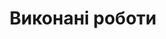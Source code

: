---
layout: home
title: 'Виконані роботи'
head:
  - - meta
    - name: description
      content: Блог про веб-розробку
  - - meta
    - property: og:title
      content: Портфоліо | Neuroweb
  - - meta
    - property: og:description
      content: Блог про веб-розробку
  - - meta
    - property: og:url
      content: https://neuroweb.pp.ua/portfolio
---